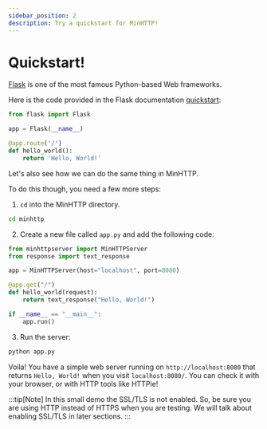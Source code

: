 ```yaml
---
sidebar_position: 2
description: Try a quickstart for MinHTTP!
---
```


# Quickstart!

[Flask](https://flask.palletsprojects.com) is one of the most famous Python-based Web frameworks.

Here is the code provided in the Flask documentation [quickstart](https://flask.palletsprojects.com/en/3.0.x/quickstart/):
```py
from flask import Flask

app = Flask(__name__)

@app.route('/')
def hello_world():
    return 'Hello, World!'
```

Let's also see how we can do the same thing in MinHTTP.

To do this though, you need a few more steps:
1. `cd` into the MinHTTP directory.
```sh
cd minhttp
```
2. Create a new file called `app.py` and add the following code:
```py
from minhttpserver import MinHTTPServer
from response import text_response

app = MinHTTPServer(host="localhost", port=8080)

@app.get("/")
def hello_world(request):
    return text_response("Hello, World!")

if __name__ == "__main__":
    app.run()
```

3. Run the server:
```sh
python app.py
```

Voila! You have a simple web server running on `http://localhost:8080` that returns `Hello, World!` when you visit `localhost:8080/`. You can check it with your browser, or with HTTP tools like HTTPie!

:::tip[Note]
In this small demo the SSL/TLS is not enabled. So, be sure you are using HTTP instead of HTTPS when you are testing. We will talk about enabling SSL/TLS in later sections.
:::